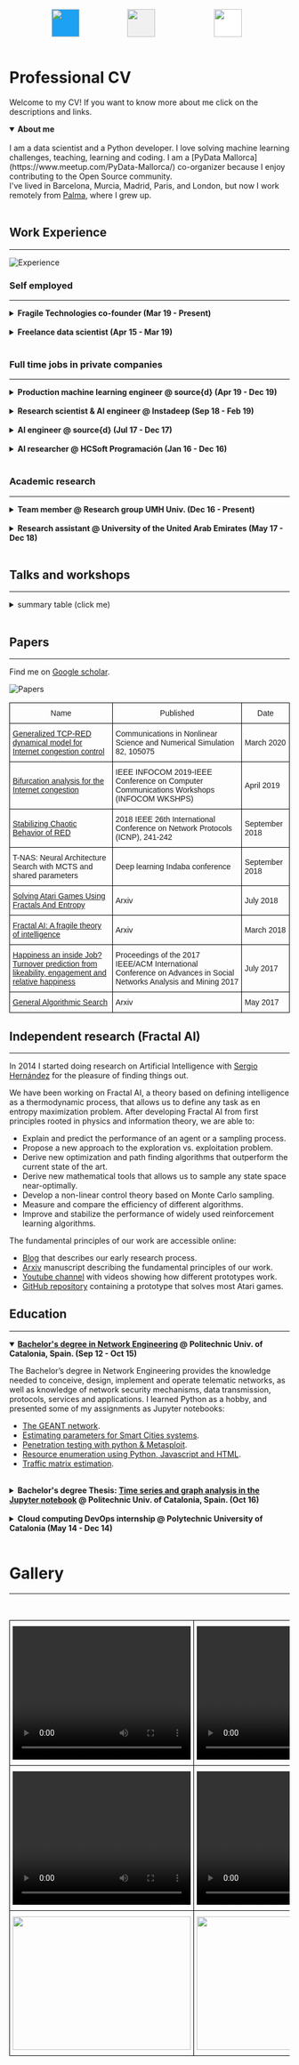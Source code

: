 <div class="grid">
    <div class="col-1-2">
    <a href="https://twitter.com/miau_db">
        <img src="images/twitter_white.png" style="background-color: rgb(29, 161, 242); width: 50px; height: 50px;">
    </a>
    </div>
    <div class="col-1-2">
    <a href="https://github.com/guillemdb">
        <img src="images/github.svg" style="background-color: rgb(240, 240, 240); width: 50px; height: 50px;">
    </a>
    </div>
    <div class="col-1-2">
    <a href="https://www.linkedin.com/in/guillem-duran-ballester-97346558/">
        <img src="images/linkedin_blue.png" style="background-color: rgb(255, 255, 255); width: 50px; height: 50px;">
    </a>
    </div>
</div>
<br>

# Professional CV

Welcome to my CV! If you want to know more about me click on the descriptions and links.

<details open>
<summary><strong>About me</strong></summary>
<br>
I am a data scientist and a Python developer. I love solving machine learning challenges, teaching, learning and coding.
I am a [PyData Mallorca](https://www.meetup.com/PyData-Mallorca/) co-organizer because I enjoy contributing to the Open Source community.
<br>
I've lived in Barcelona, Murcia, Madrid, Paris, and London, but now I work remotely from <a href="https://goo.gl/maps/pTurFGKJaJdAimLK8">Palma</a>, where I grew up.
<br>
</details>


<br>

## Work Experience

---

<img src="images/experience.png" alt="Experience" style="max-width: 130%;">
<br>

### Self employed
***

<details>
<summary><strong>Fragile Technologies co-founder (Mar 19 - Present)</strong> </summary>
I collaborate with my associates to provide the following services:
<br>
<ul style="list-style-type:disc;">
    <li>Developing custom algorithms to solve NP hard problems</li>
    <li>Advising on data science projects: infrastructure, architecture, product design and deployment</li>
    <li>Developing new Reinforcement Learning algorithms.</li>
</ul>  
</details>
<br>

<details>
<summary><strong>Freelance  data  scientist (Apr 15 - Mar 19)</strong></summary>
I worked as a contractor in different kinds of projects such as:
<br>
<div class="grid">
    <div class="col-1-2">
        <ul style="list-style-type:disc;">
          <li>Training econometric models to predict antibiotic resistance.</li>
          <li>Predicting prices of real state assets.</li>
          <li>Designing data pipelines for small businesses.</li>
        </ul>  
    </div>
    <div class="col-1-2">
        <ul style="list-style-type:disc;">
          <li>Mining criptocurrency data from different sources.</li>
          <li>Using NLP models to predict blockchain ICO success.</li>
          <li>Predicting employee churn rate.</li>
        </ul>  
    </div>
</div>

</details>
<br>

### Full time jobs in private companies
***
<details>
<summary><strong>Production machine learning engineer @ source{d} (Apr 19 - Dec 19)</strong> </summary>
Working remotely as a part of the production machine learning team I have:
<br>
<ul style="list-style-type:disc;">
    <li>Designed, implemented, and deployed a tool that classified the projects and developers of a Github organization based on their commit history</li>
    <li>Maintained the Machine Learning stack of the company.</li>
    <li>Maintained the Docker containers, and the continuous integration pipeline of the ML projects.</li>
    <li>Optimized the performance of the team's algorithm by deploying them in a pyspark cluster.</li>
    <li>Built interactive dashboards using Apache Superset and different Python visualization libraries.</li>
</ul>  

</details>
<br>
<details>
<summary><strong>Research scientist & AI engineer @ Instadeep (Sep 18 - Feb 19)</strong> </summary>
Working at the Paris and London offices I improved my mentoring and research skills.
<br>
<ul style="list-style-type:disc;">
    <li>I taught and enforced code and documentation quality standards.</li>
    <li>I Supervised and helped Phd. students with their research.</li>
    <li>I designed a novel architecture search and optimization pipeline in Pytorch based on AlphaZero.</li>
    <li>I collaborated in the design of core business algorithms.</li>
    <li>I implemented many different Reinforcement Learning algorithms for both continuous and discrete problems.</li>
</ul>  
</details>
<br>
<details>
<summary><strong>AI engineer @ source{d} (Jul 17 - Dec 17)</strong> </summary>
Source{d} sponsored my research on Fractal AI. During my six months contract I:
<br>
<ul style="list-style-type:disc;">
    <li>Implemented a prototype of a planning algorithm based in our AI theory.</li>
    <li>Built a reinforcement learning library in Keras.</li>
    <li>Combined my planning algorithms with deep learning to improve their scalability.</li>
    <li>Learned best coding and documentation practices.</li>
</ul>  
</details>
<br>
<details>
<summary><strong>AI researcher @ HCSoft Programación (Jan 16 - Dec 16)</strong> </summary>
<br>
At HCSoft I contributed to developing the theoretical foundations of the Fractal AI theory.
<br>
<ul style="list-style-type:disc;">
    <li>Helped in develop the theoretical foundations of Fractal AI theory.</li>
    <li>Build prototypes to test different research hypothesis.</li>
    <li>Coded visualization and debugging tools for planning and optimization algorithms.</li>
    <li>Designed prototypes for solving different NP hard problems.</li>
</ul>  
</details>
<br>

### Academic research
***
<details>
<summary><strong>Team member @ Research group UMH Univ. (Dec 16 - Present)</strong> </summary>
I am a team member of "Aplicaciones de los Sistemas Dinámicos Discretos y Continuos, MTM2016-74921-P  (AEI/FEDER,  UE)" at
 UMH Univ., Elche, Spain. In this team, I work with a team of University professors that specialize in complex systems analysis.
<br>
<ul style="list-style-type:disc;">
    <li>I propose new research topics that take advantage of an interdisciplinary team.</li>
    <li>I test research hypothesis coding prototypes in Python.</li>
    <li>I code visualizations and figures for the papers we publish.</li>
</ul>  
</details>
<br>
<details>
<summary><strong>Research assistant @ University of the United Arab Emirates (May 17 - Dec 18)</strong> </summary>
Research assistant at University of the United Arab Emirates (Al Ain - Abu Dhabi),UAE. Robots and media lab.
</details>
<br>

## Talks and workshops
***
<details>
<summary>summary table (click me)</summary>
<table class="tg">
  <tr>
    <th class="tg-0pky">Name</th>
    <th class="tg-c3ow">Presented at</th>
    <th class="tg-c3ow">Category</th>
    <th class="tg-c3ow">When</th>
    <th class="tg-c3ow">Where</th>
  </tr>
  <tr>
    <td class="tg-0pky"><a href="https://docs.google.com/presentation/d/1ZkrfHSchUDXSdSv9eRjk-tUAertezRmeqyb7EtSD64o/edit?usp=sharing">
    Applied Fractal AI</a> </td>
    <td class="tg-c3ow">Graz Univ.</td>
    <td class="tg-c3ow">Talk</td>
    <td class="tg-c3ow">Dec 2019</td>
    <td class="tg-c3ow">Graz (Austria)</td>
  </tr>
  <tr>
    <td class="tg-0pky"><a href="https://github.com/PyDataMallorca/FTW2019_Introduccion_a_data_science_en_Python">
   Introducción a data science en Python (V4) </a> </td>
    <td class="tg-c3ow">PyConES</td>
    <td class="tg-c3ow">Workshop</td>
    <td class="tg-c3ow">Oct 2019</td>
    <td class="tg-c3ow">Alicante (Spain)</td>
  </tr>
  <tr>
    <td class="tg-0pky"><a href="https://github.com/PyDataMallorca/PyConES2019_Aprendiendo_como_aprenden_las_maquinas">
    Aprendiendo como aprenden las máquinas (V2)</a> </td>
    <td class="tg-c3ow">PyConES</td>
    <td class="tg-c3ow">Workshop</td>
    <td class="tg-c3ow">Oct 2019</td>
    <td class="tg-c3ow">Alicante (Spain)</td>
  </tr>
  <tr>
    <td class="tg-0pky"><a href="https://github.com/PyDataMallorca/PyConES2019_Aprendiendo_como_aprenden_las_maquinas">
    Aprendiendo como aprenden las máquinas (V1)</a> </td>
    <td class="tg-c3ow">PyData Mallorca</td>
    <td class="tg-c3ow">Workshop</td>
    <td class="tg-c3ow">Sep 2019</td>
    <td class="tg-c3ow">Palma (Spain)</td>
  </tr>
  <tr>
    <td class="tg-0pky"><a href="https://github.com/PyDataMallorca/FTW2019_Introduccion_a_data_science_en_Python">
   Introducción a data science en Python (V3) </a></td>
    <td class="tg-c3ow">PyData Mallorca</td>
    <td class="tg-c3ow">Workshop</td>
    <td class="tg-c3ow">Jul 2019</td>
    <td class="tg-c3ow">Felanitx (Spain)</td>
  </tr>
  <tr>
    <td class="tg-0pky">Generalized TCP-RED dynamical model for Internet congestion control</td>
    <td class="tg-c3ow">Miguel Hernández Univ.</td>
    <td class="tg-c3ow">Talk</td>
    <td class="tg-c3ow">Feb 2019</td>
    <td class="tg-c3ow">Elche (Spain)</td>
  </tr>
  <tr>
    <td class="tg-0pky"><a href="https://docs.google.com/presentation/d/1NGfEMuQDa9ERqrLGjYiA8PoJQuQYyTtH4Df3g0ggEcQ/edit?usp=sharing">
     Hacking Reinforcement Learning (20 min version)</a></td>
    <td class="tg-c3ow">PyConES</td>
    <td class="tg-c3ow">Talk</td>
    <td class="tg-c3ow">Oct 2018</td>
    <td class="tg-c3ow">Málaga (Spain)</td>
  </tr>
  <tr>
    <td class="tg-0pky"><a href="https://github.com/PyDataMallorca/PyConES2018_Introduccion_a_data_science_en_Python">
   Introducción a data science en Python (V2) </a></td>
    <td class="tg-c3ow">PyConES</td>
    <td class="tg-c3ow">Workshop</td>
    <td class="tg-c3ow">Oct 2018</td>
    <td class="tg-c3ow">Málaga (Spain)</td>
  </tr>
  <tr>
    <td class="tg-0pky"><a href="https://github.com/PyDataMallorca/PyConES2018_Introduccion_a_data_science_en_Python">
   Introducción a data science en Python (V1) </a></td>
    <td class="tg-c3ow">PyData Mallorca</td>
    <td class="tg-c3ow">Workshop</td>
    <td class="tg-c3ow">Sep 2018</td>
    <td class="tg-c3ow">Palma (Spain)</td>
  </tr>
  <tr>
    <td class="tg-0pky"><a href="https://docs.google.com/presentation/d/1aquFoqMz8gYhua2zr-PCckL2-6-weQFfbZ4fRVywW2Y/edit?usp=sharing">
     Hacking Reinforcement Learning</a></td>
    <td class="tg-c3ow">EuroPython</td>
    <td class="tg-c3ow">Talk</td>
    <td class="tg-c3ow">Jul 2018</td>
    <td class="tg-c3ow">Edinburgh (UK)</td>
  </tr>
  <tr>
    <td class="tg-0pky">Introduction to Fractal AI</td>
    <td class="tg-c3ow">Alicante Univ.</td>
    <td class="tg-c3ow">Talk</td>
    <td class="tg-c3ow">Mar 2018</td>
    <td class="tg-c3ow">Alicante (Spain)</td>
  </tr>
  <tr>
    <td class="tg-0pky"><a href="https://docs.google.com/presentation/d/1ZxTeug3rGp71Oo0cvVN-hUQIrqJ59WvBwTfpn4gNJuw/edit?usp=sharing">
     Reinforcement learning for developers</a></td>
    <td class="tg-c3ow">PiterPy</td>
    <td class="tg-c3ow">Talk</td>
    <td class="tg-c3ow">Nov 2017</td>
    <td class="tg-c3ow">St. Petersburg (Russia)</td>
  </tr>
  <tr>
    <td class="tg-0pky"><a href="https://github.com/Guillemdb/Inside-Airbnb-EP17">
    Inside Airbnb: Visualizing data that includes geographic locations</a></td>
    <td class="tg-c3ow">EuroPython</td>
    <td class="tg-c3ow">Talk</td>
    <td class="tg-c3ow">Jul 2017</td>
    <td class="tg-c3ow">Rimini (Italy)</td>
  </tr>
  <tr>
    <td class="tg-0pky"><a href="https://docs.google.com/presentation/d/1rcPADExVIk0d5GMb3x2mN1HBXaanNzor4_0U5Fp3oKQ/edit?usp=sharing">
    Happiness inside a job: a social network analysis (V2)</a></td>
    <td class="tg-c3ow">Miguel Hernández Univ.</td>
    <td class="tg-c3ow">Talk</td>
    <td class="tg-c3ow">Jul 2017</td>
    <td class="tg-c3ow">Elche (Spain)</td>
  </tr>
  <tr>
    <td class="tg-0pky">Potential applications of Fractal AI to Machine Learning</td>
    <td class="tg-c3ow">source{d}</td>
    <td class="tg-c3ow">Workshop</td>
    <td class="tg-c3ow">Jun 2017</td>
    <td class="tg-c3ow">Madrid (Spain)</td>
  </tr>
  <tr>
    <td class="tg-0pky"><a href="https://docs.google.com/presentation/d/1rcPADExVIk0d5GMb3x2mN1HBXaanNzor4_0U5Fp3oKQ/edit?usp=sharing">
    Happiness inside a job: a social network analysis (V1)</a></td>
    <td class="tg-c3ow">PyData Barcelona</td>
    <td class="tg-c3ow">Talk</td>
    <td class="tg-c3ow">May 2017</td>
    <td class="tg-c3ow">Barcelona (Spain)</td>
  </tr>
  <tr>
    <td class="tg-0pky">Introduction to Fractal AI theory for researchers and Phd. students</td>
    <td class="tg-c3ow">Zaragoza Univ.</td>
    <td class="tg-c3ow">Workshop</td>
    <td class="tg-c3ow">Mar 2017</td>
    <td class="tg-c3ow">Zaragoza (Spain)</td>
  </tr>
  <tr>
    <td class="tg-0pky"><a href="https://github.com/PyDataMallorca/WS_Introduction_to_data_science">
     Introduction to data science</a></td>
    <td class="tg-c3ow">PyData Mallorca</td>
    <td class="tg-c3ow">Workshop</td>
    <td class="tg-c3ow">Feb 2017</td>
    <td class="tg-c3ow">Palma (Spain)</td>
  </tr>
  <tr>
    <td class="tg-0pky"><a href="https://github.com/Guillemdb/PyconEs-2016">
    Per shaolin ad astra</a></td>
    <td class="tg-c3ow">PyConES</td>
    <td class="tg-c3ow">Talk</td>
    <td class="tg-c3ow">Oct 2016</td>
    <td class="tg-c3ow">Almería (Spain)</td>
  </tr>
  <tr>
    <td class="tg-0pky"><a href="https://github.com/Guillemdb/Data-Kung-Fu-talk-EP2016">
    Interactive Data Kung Fu with Shaolin</a></td>
    <td class="tg-c3ow">EuroPython</td>
    <td class="tg-c3ow">Talk</td>
    <td class="tg-c3ow">Jul 2016</td>
    <td class="tg-c3ow">Bilbao (Spain)</td>
  </tr>
</table>
</details>
<br>

## Papers

----

Find me on [Google scholar](https://scholar.google.es/citations?hl=ca&user=xx1L5RYAAAAJ&view_op=list_works&gmla=AJsN-F7et6TNmz2cKVuBQk-tBNnHA2OIj5WmyzAJcUrETa_9tup1w0aLtv0bU-aPFyUiY6GXiv9-oieJ8TwQA5uywUVBiJp4ij7nJcSunnMdQQmsxfmB1Dp4OdyR7OrcsL9nBZWg9hSH22IHShS1gB6V10Vj92SA4iouIUwvzBlKiQOj_Zo04xY).

<img src="images/papers.png" alt="Papers" style="max-width: 130%;">
<br>
<table class="tg">
  <tr>
    <th class="tg-0lax">Name</th>
    <th class="tg-0lax">Published</th>
    <th class="tg-0lax">Date</th>
  </tr>
  <tr>
    <td class="tg-0lax"><a href="https://www.sciencedirect.com/science/article/pii/S1007570419303946">
    Generalized TCP-RED dynamical model for Internet congestion control</a> </td>
    <td class="tg-0lax">Communications in Nonlinear Science and Numerical Simulation 82, 105075</td>
    <td class="tg-0lax">March 2020</td>
  </tr>
  <tr>
    <td class="tg-0lax"><a href="https://ieeexplore.ieee.org/document/8845266">
    Bifurcation analysis for the Internet congestion</a> </td>
    <td class="tg-0lax">IEEE INFOCOM 2019-IEEE Conference on Computer Communications Workshops (INFOCOM WKSHPS)</td>
    <td class="tg-0lax">April 2019</td>
  </tr>
  <tr>
    <td class="tg-0lax"><a href="https://ieeexplore.ieee.org/document/8526821">
    Stabilizing Chaotic Behavior of RED</a></td>
    <td class="tg-0lax">2018 IEEE 26th International Conference on Network Protocols (ICNP), 241-242</td>
    <td class="tg-0lax">September 2018</td>
  </tr>
  <tr>
    <td class="tg-0lax">T-NAS: Neural Architecture Search with MCTS and shared parameters</td>
    <td class="tg-0lax">Deep learning Indaba conference</td>
    <td class="tg-0lax">September 2018</td>
  </tr>
  <tr>
    <td class="tg-0lax"><a href="https://arxiv.org/abs/1807.01081">
    Solving Atari Games Using Fractals And Entropy</a> </td>
    <td class="tg-0lax">Arxiv</td>
    <td class="tg-0lax">July 2018</td>
  </tr>
  <tr>
    <td class="tg-0lax"><a href="https://arxiv.org/abs/1803.05049">
    Fractal AI: A fragile theory of intelligence</a> </td>
    <td class="tg-0lax">Arxiv</td>
    <td class="tg-0lax">March 2018</td>
  </tr>
  <tr>
    <td class="tg-0lax"><a href="https://www.slideshare.net/harriken/ieee-happiness-an-inside-job-asoman-2017">
    Happiness an inside Job? Turnover prediction from likeability, engagement and relative happiness</a> </td>
    <td class="tg-0lax">Proceedings of the 2017 IEEE/ACM International Conference on Advances in Social Networks Analysis and Mining 2017</td>
    <td class="tg-0lax">July 2017</td>
  </tr>
  <tr>
    <td class="tg-0lax"><a href="https://arxiv.org/abs/1705.08691">General Algorithmic Search</a></td>
    <td class="tg-0lax">Arxiv</td>
    <td class="tg-0lax">May 2017</td>
  </tr>
</table>

## Independent research (Fractal AI)

---

In 2014 I started doing research on Artificial Intelligence with [Sergio Hernández](https://twitter.com/entropyfarmer)
 for the pleasure of finding things out.

We have been working on Fractal AI, a theory based on defining intelligence as a thermodynamic process, 
that allows us to define any task as en entropy maximization problem. After developing Fractal AI from first
 principles rooted in physics and information theory, we are able to:
 
 * Explain and predict the performance of an agent or a sampling process.
 * Propose a new approach to the exploration vs. exploitation problem.
 * Derive new optimization and path finding algorithms that outperform the current state of the art.
 * Derive new mathematical tools that allows us to sample any state space near-optimally.
 * Develop a non-linear control theory based on Monte Carlo sampling.
 * Measure and compare the efficiency of different algorithms.
 * Improve and stabilize the performance of widely used reinforcement learning algorithms.
 
The fundamental principles of our work are accessible online:

- [Blog](http://entropicai.blogspot.com) that describes our early research process.
- [Arxiv](https://arxiv.org/abs/1803.05049) manuscript describing the fundamental principles of our work.
- [Youtube channel](https://www.youtube.com/user/finaysergio/videos) with videos showing how different prototypes work.
- [GitHub repository](https://github.com/FragileTech/FractalAI) containing a prototype that solves most Atari games.

## Education

--- 
<details open>
<summary><strong><a href="https://eetac.upc.edu/en/study/bachelors-deegrees/telematics-engineering-1">
Bachelor's degree in Network Engineering</a> @ Politechnic Univ. of Catalonia, Spain. (Sep 12 - Oct 15)</strong> </summary>

The Bachelor’s degree in Network Engineering provides the knowledge needed to conceive, design, implement and operate 
telematic networks, as well as knowledge of network security mechanisms, data transmission, protocols,
 services and applications. I learned Python as a hobby, and presented some of my assignments as Jupyter notebooks:
<br>
<ul style="list-style-type:disc;">
    <li><a href="https://github.com/Guillemdb/graphs-and-network-analysis/blob/master/1%20-%20Geant%20network%20and%20introduction%20to%20graph%20theory.ipynb">
    The GEANT network</a>.</li>
    <li><a href="https://github.com/Guillemdb/Smart-cities/blob/master/SmartCities.ipynb">
    Estimating parameters for Smart Cities systems</a>.</li>
    <li><a href="https://nbviewer.jupyter.org/github/Guillem-db/Seguridad-de-redes/blob/master/ShellShocker.ipynb">
    Penetration testing with python & Metasploit</a>.</li>
    <li><a href="https://nbviewer.jupyter.org/github/Guillem-db/Seguridad-de-redes/blob/master/Zreq.ipynb">
    Resource enumeration using Python, Javascript and HTML</a>.</li>
    <li><a href="https://github.com/Guillemdb/Telecos/blob/master/traffic%20matrix.pdf">
    Traffic matrix estimation</a>.</li>
</ul>  
</details>
<br>

<details>
<summary><strong>Bachelor's degree Thesis: 
<a href="https://upcommons.upc.edu/bitstream/handle/2117/91225/memoria.pdf?sequence=1&isAllowed=y">
Time series and graph analysis in the Jupyter notebook</a> @ Politechnic Univ. of Catalonia, Spain. (Oct 16)</strong> </summary>

 The main goal of this research was to provide an introduction to the Shaolin Framework by 
 thoroughly explaining all of its core features, and building a data analysis application.
 This project allows me to learn how to:<br>
<ul style="list-style-type:disc;"> 
    <li><a href="https://github.com/HCsoft-public/shaolin/blob/master/examples/DataFrameScatter.ipynb">
    Create interactive visualizations</a>.</li>
    <li><a href="https://github.com/HCsoft-public/shaolin/blob/master/examples/GraphCalculator.ipynb">
    Perform calculations on graphs</a>.</li>
    <li><a href="https://github.com/HCsoft-public/shaolin/blob/master/examples/GraphPlot.ipynb">
    Plot matrices as graphs</a>.</li>
</ul>  
</details>
<br>

<details>
<summary><strong>Cloud computing DevOps internship @ Polytechnic University of Catalonia  (May 14 - Dec 14)</strong> </summary>
During this internship I:
<ul style="list-style-type:disc;">
    <li>Installed, configured and tested an OpenNebula-based cloud computing cluster.</li>
    <li>Accessed and managed a rack with several machines.</li>
    <li>Installed and configured Ubuntu server on the machines.</li>
    <li>Created and tested different types of Images and virtualization features.</li>
</ul>  
</details>
<br>

# Gallery

---

<br>
<table class="tg">
  <tr>
    <td class="tg-0lax">
        <video width="320" height="240" controls="controls" autoplay="autoplay">
            <source src="assets/video/montezuma_fai_h264.mp4" type="video/mp4">
            Your browser does not support the video tag.
        </video> 
    </td>
    <td class="tg-0lax">
        <video width="320" height="240" controls="controls" autoplay="autoplay">
            <source src="assets/video/pacman_big_h264.mp4" type="video/mp4">
            Your browser does not support the video tag.
        </video> 
    </td>
    <td class="tg-0lax">
        <video width="320" height="240" controls="controls" autoplay="autoplay">
            <source src="assets/video/optimization.mp4" type="video/mp4">
            Your browser does not support the video tag.
        </video> 
    </td>
  </tr>
  <tr>
    <td class="tg-0lax">
        <video width="320" height="240" controls="controls" autoplay="autoplay">
            <source src="assets/video/graph_plot.mp4" type="video/mp4">
            Your browser does not support the video tag.
        </video> 
    </td>
    <td class="tg-0lax">
       <video width="320" height="240" controls="controls" autoplay="autoplay">
            <source src="assets/video/scatter_plot.mp4" type="video/mp4">
            Your browser does not support the video tag.
        </video> 
    </td>
    <td class="tg-0lax">
        <video width="320" height="240" controls="controls" autoplay="autoplay">
            <source src="assets/video/bokeh_dashboard.mp4" type="video/mp4">
            Your browser does not support the video tag.
        </video> 
    </td>
  </tr>
  <tr>
    <td class="tg-0lax">
        <img src="assets/video/sonic.gif" width="320" height="240">
    </td>
    <td class="tg-0lax">
       <img src="assets/video/tandem_clear.gif" width="320" height="240">
    </td><td class="tg-0lax">
        <img src="assets/video/asterix.gif" width="320" height="240">
    </td>
  </tr>  
</table>
 
<br>

<style type="text/css">
.grid {
  display: flex;
 }
.col-1-2 {
  flex: 1;
}
.col-1-2:last-child {
  margin-left: 20px;
}
.col-1-2:first-child {
  margin-left: 15%;
}
.tg  {border-collapse:collapse;border-spacing:0;}
.tg td{font-family:Arial, sans-serif;font-size:14px;padding:10px 5px;border-style:solid;border-width:1px;overflow:hidden;word-break:normal;border-color:black;}
.tg th{font-family:Arial, sans-serif;font-size:14px;font-weight:normal;padding:10px 5px;border-style:solid;border-width:1px;overflow:hidden;word-break:normal;border-color:black;}
.tg .tg-c3ow{border-color:inherit;text-align:center;vertical-align:top}
.tg .tg-0pky{border-color:inherit;text-align:left;vertical-align:top}
</style>

